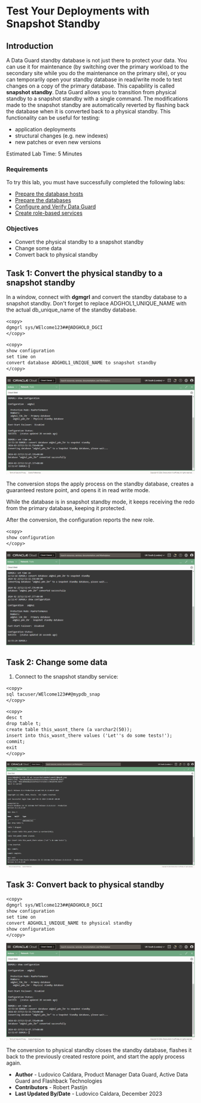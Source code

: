 # Test Your Deployments with Snapshot Standby

## Introduction

A Data Guard standby database is not just there to protect your data. You can use it for maintenance (by switching over the primary workload to the secondary site while you do the maintenance on the primary site), or you can temporarily open your standby database in read/write mode to test changes on a copy of the primary database.
This capability is called **snapshot standby**.
Data Guard allows you to transition from physical standby to a snapshot standby with a single command.
The modifications made to the snapshot standby are automatically reverted by flashing back the database when it is converted back to a physical standby.
This functionality can be useful for testing:
* application deployments
* structural changes (e.g. new indexes)
* new patches or even new versions

Estimated Lab Time: 5 Minutes

### Requirements
To try this lab, you must have successfully completed the following labs:
* [Prepare the database hosts](../prepare-host/prepare-host.md)
* [Prepare the databases](../prepare-db/prepare-db.md)
* [Configure and Verify Data Guard](../configure-dg/configure-dg.md)
* [Create role-based services](../create-services/create-services.md)

### Objectives
* Convert the physical standby to a snapshot standby
* Change some data
* Convert back to physical standby

## Task 1: Convert the physical standby to a snapshot standby

In a window, connect with **dgmgrl** and convert the standby database to a snapshot standby. Don't forget to replace ADGHOL1_UNIQUE_NAME with the actual db_unique_name of the standby database.

  ```
  <copy>
dgmgrl sys/WElcome123##@ADGHOL0_DGCI
  </copy>
  ```
  ```
  <copy>
show configuration
set time on
convert database ADGHOL1_UNIQUE_NAME to snapshot standby
  </copy>
  ```

  ![The conversion to snapshot standby succeeds](images/convert-to-snapshot-standby.png)

The conversion stops the apply process on the standby database, creates a guaranteed restore point, and opens it in read write mode.

While the database is in snapshot standby mode, it keeps receiving the redo from the primary database, keeping it protected.

After the conversion, the configuration reports the new role.

  ```
  <copy>
show configuration
  </copy>
  ```

  ![Show configuration reports "Snapshot Standby database" for the standby database](images/show-configuration-snapshot.png)


## Task 2: Change some data

1. Connect to the snapshot standby service:
  ```
  <copy>
sql tacuser/WElcome123##@mypdb_snap
  </copy>
  ```

  ```
  <copy>
desc t
drop table t;
create table this_wasnt_there (a varchar2(50));
insert into this_wasnt_there values ('Let''s do some tests!');
commit;
exit
  </copy>
  ```

  ![The DDL and DML statements work on the standby database](images/modify-snapshot-standby.png)
  

## Task 3: Convert back to physical standby

  ```
  <copy>
dgmgrl sys/WElcome123##@ADGHOL0_DGCI
show configuration
set time on
convert ADGHOL1_UNIQUE_NAME to physical standby
show configuration
  </copy>
  ```

  ![The conversion to physical standby succeeds](images/convert-to-snapshot-standby.png)

The conversion to physical standby closes the standby database, flashes it back to the previously created restore point, and start the apply process again.

- **Author** - Ludovico Caldara, Product Manager Data Guard, Active Data Guard and Flashback Technologies
- **Contributors** - Robert Pastijn
- **Last Updated By/Date** -  Ludovico Caldara, December 2023
